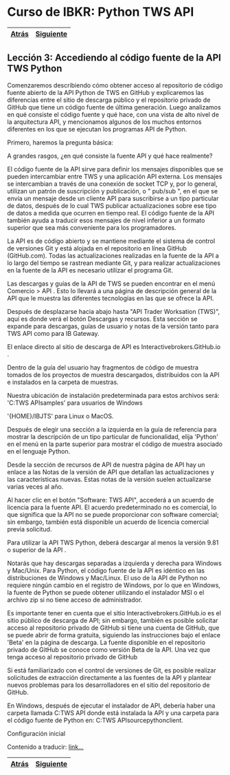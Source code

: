 
# Curso de IBKR: Python TWS API
|[Atrás](./leccion2.md "Atrás")|[Siguiente](./leccion4.md "Siguiente")|
|---|---:|

## Lección 3: Accediendo al código fuente de la API TWS Python

Comenzaremos describiendo cómo obtener acceso al repositorio de código fuente abierto de la API Python de TWS en GitHub y explicaremos las diferencias entre el sitio de descarga público y el repositorio privado de GitHub que tiene un código fuente de última generación. Luego analizamos en qué consiste el código fuente y qué hace, con una vista de alto nivel de la arquitectura API, y mencionamos algunos de los muchos entornos diferentes en los que se ejecutan los programas API de Python.

Primero, haremos la pregunta básica:

A grandes rasgos, ¿en qué consiste la fuente API y qué hace realmente?

El código fuente de la API sirve para definir los mensajes disponibles que se pueden intercambiar entre TWS y una aplicación API externa. Los mensajes se intercambian a través de una conexión de socket TCP y, por lo general, utilizan un patrón de suscripción y publicación, o " pub/sub ", en el que se envía un mensaje desde un cliente API para suscribirse a un tipo particular de datos, después de lo cual TWS publicar actualizaciones sobre ese tipo de datos a medida que ocurren en tiempo real. El código fuente de la API también ayuda a traducir esos mensajes de nivel inferior a un formato superior que sea más conveniente para los programadores.

La API es de código abierto y se mantiene mediante el sistema de control de versiones Git y está alojada en el repositorio en línea GitHub (GitHub.com). Todas las actualizaciones realizadas en la fuente de la API a lo largo del tiempo se rastrean mediante Git, y para realizar actualizaciones en la fuente de la API es necesario utilizar el programa Git.

Las descargas y guías de la API de TWS se pueden encontrar en el menú Comercio > API . Esto lo llevará a una página de descripción general de la API que le muestra las diferentes tecnologías en las que se ofrece la API.

Después de desplazarse hacia abajo hasta "API Trader Worksation (TWS)", aquí es donde verá el botón Descargas y recursos. Esta sección se expande para descargas, guías de usuario y notas de la versión tanto para TWS API como para IB Gateway.

El enlace directo al sitio de descarga de API es Interactivebrokers.GitHub.io .

Dentro de la guía del usuario hay fragmentos de código de muestra tomados de los proyectos de muestra descargados, distribuidos con la API e instalados en la carpeta de muestras.

Nuestra ubicación de instalación predeterminada para estos archivos será:
 'C:TWS APIsamples' para usuarios de Windows

 '{HOME}/IBJTS' para Linux o MacOS.

Después de elegir una sección a la izquierda en la guía de referencia para mostrar la descripción de un tipo particular de funcionalidad, elija 'Python' en el menú en la parte superior para mostrar el código de muestra asociado en el lenguaje Python.

Desde la sección de recursos de API de nuestra página de API hay un enlace a las Notas de la versión de API que detallan las actualizaciones y las características nuevas. Estas notas de la versión suelen actualizarse varias veces al año.

Al hacer clic en el botón "Software: TWS API", accederá a un acuerdo de licencia para la fuente API. El acuerdo predeterminado no es comercial, lo que significa que la API no se puede proporcionar con software comercial; sin embargo, también está disponible un acuerdo de licencia comercial previa solicitud.

Para utilizar la API TWS Python, deberá descargar al menos la versión 9.81 o superior de la API .

Notarás que hay descargas separadas a izquierda y derecha para Windows y Mac/Unix. Para Python, el código fuente de la API es idéntico en las distribuciones de Windows y Mac/Linux. El uso de la API de Python no requiere ningún cambio en el registro de Windows, por lo que en Windows, la fuente de Python se puede obtener utilizando el instalador MSI o el archivo zip si no tiene acceso de administrador.

Es importante tener en cuenta que el sitio Interactivebrokers.GitHub.io es el sitio público de descarga de API; sin embargo, también es posible solicitar acceso al repositorio privado de GitHub si tiene una cuenta de GitHub, que se puede abrir de forma gratuita, siguiendo las instrucciones bajo el enlace 'Beta' en la página de descarga. La fuente disponible en el repositorio privado de GitHub se conoce como versión Beta de la API. Una vez que tenga acceso al repositorio privado de GitHub

Si está familiarizado con el control de versiones de Git, es posible realizar solicitudes de extracción directamente a las fuentes de la API y plantear nuevos problemas para los desarrolladores en el sitio del repositorio de GitHub.

En Windows, después de ejecutar el instalador de API, debería haber una carpeta llamada C:TWS API donde está instalada la API y una carpeta para el código fuente de Python en: C:TWS APIsourcepythonclient.

Configuración inicial

Contenido a traducir: [link...](https://ibkrcampus.com/trading-lessons/accessing-the-tws-python-api-source-code/ "link...")

|[Atrás](./leccion2.md "Atrás")|[Siguiente](./leccion4.md "Siguiente")|
|---|---:|
